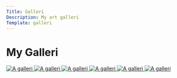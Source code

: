 ```yaml
---
Title: Galleri
Description: My art galleri
Template: galleri
---
```


My Galleri
==================

<picture>
    <a href="%base_url%/image/galleri4.jpg" target="_blank">  
    <source media="(min-width: 668px)" srcset="%base_url%/image/galleri4.jpg">
    <img src="%base_url%/image/galleri4.jpg&w=450" alt="A galleri">
    </a>
</picture>

<picture>
    <a href="%base_url%/image/galleri2.jpg" target="_blank">  
    <source media="(min-width: 668px)" srcset="%base_url%/image/galleri2.jpg">
    <img src="%base_url%/image/galleri2.jpg&w=450" alt="A galleri">
    </a>
</picture>
<picture>
    <a href="%base_url%/image/galleri3.jpg" target="_blank">  
    <source media="(min-width: 668px)" srcset="%base_url%/image/galleri3.jpg">
    <img src="%base_url%/image/galleri3.jpg&w=450" alt="A galleri">
    </a>
</picture>
<picture>
    <a href="%base_url%/image/galleri1.jpg" target="_blank">  
    <source media="(min-width: 668px)" srcset="%base_url%/image/galleri1.jpg">
    <img src="%base_url%/image/galleri1.jpg&w=450" alt="A galleri">
    </a>
</picture>
<picture>
    <a href="%base_url%/image/galleri5.jpg" target="_blank">  
    <source media="(min-width: 668px)" srcset="%base_url%/image/galleri5.jpg">
    <img src="%base_url%/image/galleri5.jpg&w=450" alt="A galleri">
    </a>
</picture>
<picture>
    <a href="%base_url%/image/galleri6.jpg" target="_blank">  
    <source media="(min-width: 668px)" srcset="%base_url%/image/galleri6.jpg">
    <img src="%base_url%/image/galleri6.jpg&w=450" alt="A galleri">
    </a>
</picture>


